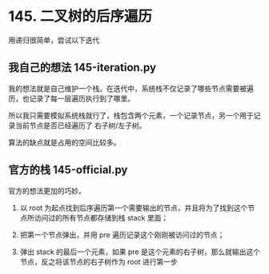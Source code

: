 # 145. 二叉树的后序遍历
用递归很简单，尝试以下迭代

## 我自己的想法 145-iteration.py
我的想法就是自己维护一个栈。在迭代中，系统栈不仅记录了哪些节点需要被遍历，也记录了每一层遍历执行到了哪里。

所以我只需要模拟系统栈就行了，栈包含两个元素，一个记录节点，另一个用于记录当前节点是否已经遍历了 右子树/左子树。

算法的缺点就是占用的空间比较多。

## 官方的栈 145-official.py
官方的想法更加的巧妙。

1. 以 root 为起点找到后序遍历第一个需要输出的节点，并且将为了找到这个节点所访问过的所有节点都存储到栈 stack 里面；

2. 把第一个节点弹出，并用 pre 遍历记录这个刚刚被访问过的节点；

3. 弹出 stack 的最后一个元素，如果 pre 是这个元素的右子树，那么就输出这个节点，反之将该节点的右子树作为 root 进行第一步
